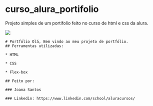 # curso_alura_portifolio
Projeto simples de um portifolio feito no curso de html e css da alura. 

<img src="https://user-images.githubusercontent.com/77756047/211304452-220fedf0-f91b-490f-8a65-a60ce860bc5c.png">


```
# Portfólio Olá, Bem vindo ao meu projeto de portfólio.
## Ferramentas utilizadas:

* HTML

* CSS

* Flex-box

## Feito por:

### Joana Santos

### Linkedin: https://www.linkedin.com/school/aluracursos/

```
